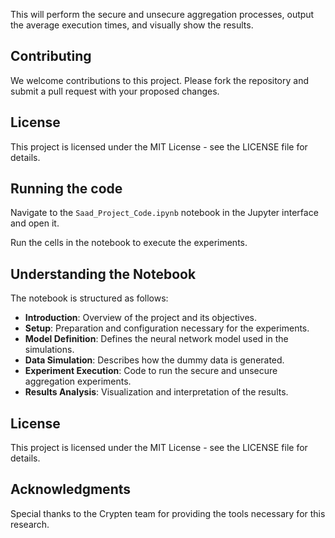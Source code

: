 This will perform the secure and unsecure aggregation processes, output the average execution times, and visually show the results.

## Contributing

We welcome contributions to this project. Please fork the repository and submit a pull request with your proposed changes.

## License

This project is licensed under the MIT License - see the LICENSE file for details.

## Running the code

Navigate to the `Saad_Project_Code.ipynb` notebook in the Jupyter interface and open it.

Run the cells in the notebook to execute the experiments.

## Understanding the Notebook

The notebook is structured as follows:

- **Introduction**: Overview of the project and its objectives.
- **Setup**: Preparation and configuration necessary for the experiments.
- **Model Definition**: Defines the neural network model used in the simulations.
- **Data Simulation**: Describes how the dummy data is generated.
- **Experiment Execution**: Code to run the secure and unsecure aggregation experiments.
- **Results Analysis**: Visualization and interpretation of the results.

## License

This project is licensed under the MIT License - see the LICENSE file for details.

## Acknowledgments

Special thanks to the Crypten team for providing the tools necessary for this research.

